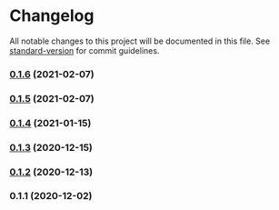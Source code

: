 # Changelog

All notable changes to this project will be documented in this file. See [standard-version](https://github.com/conventional-changelog/standard-version) for commit guidelines.

### [0.1.6](https://github.com/LucasSAmaral/mtg-life-counter/compare/v0.1.5...v0.1.6) (2021-02-07)

### [0.1.5](https://github.com/LucasSAmaral/mtg-life-counter/compare/v0.1.4...v0.1.5) (2021-02-07)

### [0.1.4](https://github.com/LucasSAmaral/mtg-life-counter/compare/v0.1.3...v0.1.4) (2021-01-15)

### [0.1.3](https://github.com/LucasSAmaral/mtg-life-counter/compare/v0.1.2...v0.1.3) (2020-12-15)

### [0.1.2](https://github.com/LucasSAmaral/mtg-life-counter/compare/v0.1.1...v0.1.2) (2020-12-13)

### 0.1.1 (2020-12-02)
